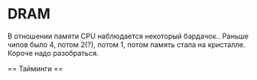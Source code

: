 # DRAM

В отношении памяти CPU наблюдается некоторый бардачок.. Раньше чипов было 4, потом 2(?), потом 1, потом память стала на кристалле.
Короче надо разобраться.

== Тайминги ==
